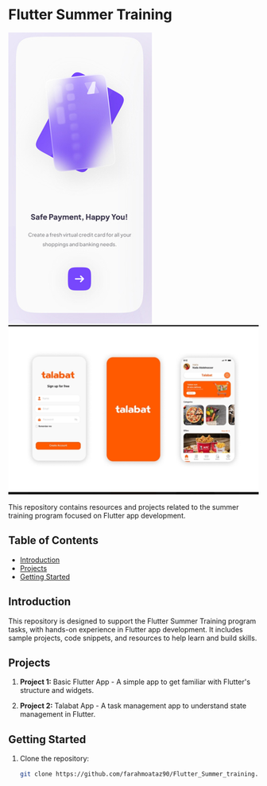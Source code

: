 # Flutter Summer Training
![Flutter Summer Training](f1.png)
![Flutter Summer Training](f2.jpg)

This repository contains resources and projects related to the summer training program focused on Flutter app development.

## Table of Contents

- [Introduction](#introduction)
- [Projects](#projects)
- [Getting Started](#getting-started)

## Introduction

This repository is designed to support the Flutter Summer Training program tasks, with hands-on experience in Flutter app development.
It includes sample projects, code snippets, and resources to help learn and build skills.

## Projects

1. **Project 1:** Basic Flutter App - A simple app to get familiar with Flutter's structure and widgets.

2. **Project 2:** Talabat App - A task management app to understand state management in Flutter.


## Getting Started

1. Clone the repository:

   ```bash
   git clone https://github.com/farahmoataz90/Flutter_Summer_training.git

